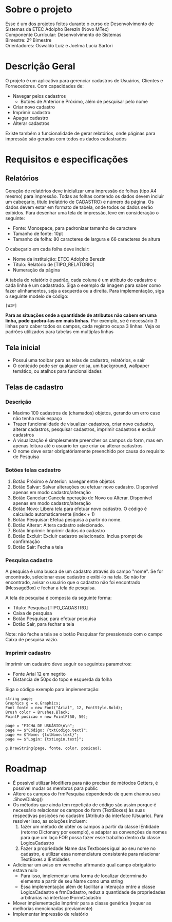 # Sobre o projeto

Esse é um dos projetos feitos durante o curso de Desenvolvimento de Sistemas da ETEC Adolpho Berezin (Novo MTec) <br>
Componente Currícular: Desenvolvimento de Sistemas <br>
Bimestre: 2º Bimestre<br>
Orientadores: Oswaldo Luiz e Joelma Lucia Sartori

# Descrição Geral

O projeto é um aplicativo para gerenciar cadastros de Usuários, Clientes e Fornecedores. Com capacidades de:

- Navegar pelos cadastros
  - Botões de Anterior e Próximo, além de pesquisar pelo nome
- Criar novo cadastro
- Imprimir cadastro
- Apagar cadastro
- Alterar cadastros

Existe também a funcionalidade de gerar relatórios, onde páginas para impressão são geradas com todos os dados cadastrados

# Requisitos e especificações

## Relatórios

Geração de relatórios deve inicializar uma impressão de folhas (tipo A4 mesmo) para impressão. Todas as folhas contendo os dados devem incluir um cabeçario,
titulo (relatório de CADASTRO) e número da página.
Os dados devem estar em formato de tabela, onde todos os dados serão exibidos. Para desenhar uma tela de impressão, leve em consideração o seguinte:

- Fonte: Monospace, para padronizar tamanho de caractere
- Tamanho de fonte: 10pt
- Tamanho de folha: 80 caracteres de largura e 66 caracteres de altura

O cabeçario em cada folha deve incluir:

- Nome da instituição: ETEC Adolpho Berezin
- Título: Relatório de \[TIPO_RELATORIO\]
- Numeração da página

A tabela do relatório é padrão, cada coluna é um atributo do cadastro e cada linha é um cadastrado. Siga o exemplo da imagem para saber como fazer alinhamentos,
seja a esquerda ou a direita. Para implementação, siga o seguinte modelo de código:

```
[WIP]
```

**Para as situações onde a quantidade de atributos não cabem em uma linha, pode quebra-las em mais linhas.** Por exemplo, se é necessário 3 linhas para caber todos os campos, cada registro ocupa 3 linhas. Veja os padrões utilizados para tabelas em multiplas linhas

## Tela inicial

- Possui uma toolbar para as telas de cadastro, relatórios, e sair
- O conteúdo pode ser qualquer coisa, um background, wallpaper temático, ou atalhos para funcionalidades

## Telas de cadastro

### Descrição

- Maximo 100 cadastros de (chamados) objetos, gerando um erro caso não tenha mais espaço
- Trazer funcionalidade de visualizar cadastros, criar novo cadastro, alterar cadastros, pesquisar cadastros, imprimir cadastros e excluir cadastros
- A visualização é simplesmente preencher os campos do form, mas em apenas leitura até o usuário ter que criar ou alterar cadastros
- O nome deve estar obrigatóriamente preenchido por causa do requisito de Pesquisa

### Botões telas cadastro

1. Botão Próximo e Anterior: navegar entre objetos
2. Botão Salvar: Salvar alterações ou efetuar novo cadastro. Disponível apenas em modo cadastro/alteração
3. Botão Cancelar: Cancela operação de Novo ou Alterar. Disponível apenas em modo cadastro/alteração
4. Botão Novo: Libera tela para efetuar novo cadastro. O código é calculado automaticamente (index + 1)
5. Botão Pesquisar: Efetua pesquisa a partir do nome.
6. Botão Alterar: Altera cadastro selecionado.
7. Botão Imprimir: Imprimir dados do cadastro
8. Botão Excluir: Excluir cadastro selecionado. Inclua prompt de confirmação
9. Botão Sair: Fecha a tela

### Pesquisa cadastro

A pesquisa é uma busca de um cadastro através do campo "nome". Se for encontrado, selecionar esse cadastro e exibi-lo na tela. Se não for encontrado, avisar o usuário que o cadastro não foi encontrado (MessageBox) e fechar a tela de pesquisa. 

A tela de pesquisa é composta da seguinte forma:
- Titulo: Pesquisa \[TIPO_CADASTRO\]
- Caixa de pesquisa
- Botão Pesquisar, para efetuar pesquisa
- Botão Sair, para fechar a tela

Note: não feche a tela se o botão Pesquisar for pressionado com o campo Caixa de pesquisa vazio.

### Imprimir cadastro

Imprimir um cadastro deve seguir os seguintes parametros:

- Fonte Arial 12 em negrito
- Distancia de 50px do topo e esquerda da folha

Siga o código exemplo para implementação:

```
string page;
Graphics g = e.Graphics;
Font fonte = new Font("Arial", 12, FontStyle.Bold);
Brush color = Brushes.Black;
PointF posicao = new PointF(50, 50);

page = "FICHA DE USUÁRIO\n\n";
page += $"Código: {txtCodigo.text}";
page += $"Nome: {txtNome.text}";
page += $"Login: {txtLogin.text}";

g.DrawString(page, fonte, color, posicao);
```

# Roadmap

- É possivel utilizar Modifiers para não precisar de métodos Getters, é possível mudar os membros para public
- Altere os campos do frmPesquisa dependendo de quem chamou seu .ShowDialog()
- Os métodos que ainda tem repetição de código são assim porque é necessário relacionar os campos do form (TextBoxes) às suas respectivas posições no cadastro (Atributo da interface IUsuario). Para resolver isso, as soluções incluem:
  1. fazer um método de obter os campos a partir da classe IEntidade (retorno Dictonary por exemplo), e adaptar as convenções de nomes para que um laço FOR possa fazer esse trabalho dentro da classe LogicaCadastro
  2. Fazer a propriedade Name das Textboxes igual ao seu nome no cadastro, e utilizar essa nomenclatura consistente para relacionar TextBoxes a IEntidades
- Adicionar um aviso em vermelho afirmando qual campo obrigatório estava nulo
  - Para isso, implementar uma forma de localizar determinado elemento a partir de seu Name como uma string
  - Essa implementação além de facilitar a interação entre a classe LogicaCadastro e frmCadastro, reduz a quantidade de propriedades arbitrarias na interface IFormCadastro
- Mover implementação Imprimir para a classe genérica (requer as melhorias mencionadas previamente)
- Implementar impressão de relatório
